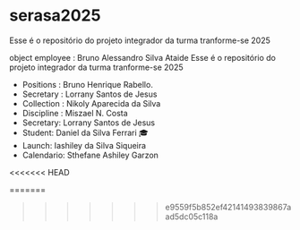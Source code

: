 # serasa2025
Esse é o repositório do projeto integrador da turma tranforme-se 2025 


object employee : Bruno Alessandro Silva Ataide 
Esse é o repositório do projeto integrador da turma tranforme-se 2025


- Positions : Bruno Henrique Rabello.
- Secretary : Lorrany Santos de Jesus 
- Collection : Nikoly Aparecida da Silva
- Discipline : Miszael N. Costa
- Secretary: Lorrany Santos de Jesus 
- Student: Daniel da Silva Ferrari 🎓
- Launch: Iashiley da Silva Siqueira
- Calendario: Sthefane Ashiley Garzon

<<<<<<< HEAD
 
=======
>>>>>>> e9559f5b852ef42141493839867aad5dc05c118a
